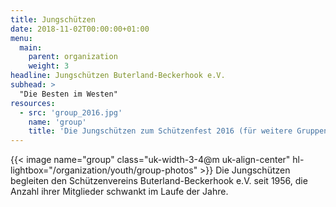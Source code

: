 ```yaml
---
title: Jungschützen
date: 2018-11-02T00:00:00+01:00
menu:
  main:
    parent: organization
    weight: 3    
headline: Jungschützen Buterland-Beckerhook e.V.
subhead: > 
  "Die Besten im Westen"
resources:
  - src: 'group_2016.jpg'
    name: 'group'
    title: 'Die Jungschützen zum Schützenfest 2016 (für weitere Gruppenbilder auf das Bild klicken)'
---
```


{{< image name="group" class="uk-width-3-4@m uk-align-center" hl-lightbox="/organization/youth/group-photos" >}}
Die Jungschützen begleiten den Schützenvereins Buterland-Beckerhook e.V. seit 1956, die Anzahl ihrer Mitglieder 
schwankt im Laufe der Jahre.
